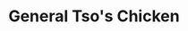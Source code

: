 ---
layout: ../../layouts/RecipeLayout.astro
title: General Tso's Chicken
image: /recipes/images/generaltso.png
difficulty: 3/5
prepTime: 45 minutes
cookTime: 20 minutes
servings: 4
ingredients:
- "**MARINADE**"
- Egg White (1)
- Dark Soy Sauce (2 tbsp / 30 ml)
- Shaoxing Wine / Dry Sherry (2 tbsp / 30 ml)
- Vodka (2 tbsp / 30 ml)
- Cornstarch (3 tbsp / 24 g)
- Baking Soda (1/4 tsp / 1 g)
- Chicken Breasts/Thighs (1 lb, bite-sized pieces)<br><br>

- "**DRY COATING**"
- AP Flour (1/2 cup / 64 g)
- Cornstarch (1/2 cup / 64 g)
- Baking Powder (1/2 tsp / 2 g)
- Kosher Salt (1/2 tsp / 2 g)<br><br>

- "**SAUCE**"
- Sugar (4 tbsp / 50 g)
- Chicken Stock (3 tbsp / 45 ml)
- Dark Soy Sauce (3 tbsp / 45 ml)
- Shaoxing Wine / Dry Sherry (2 tbsp / 30 ml)
- Chinese Rice Vinegar / Distilled White Vinegar (2 tbsp / 30 ml)
- Cornstarch (1 tbsp / 8 g)
- Peanut / Vegetable / Canola Oil (2 tsp / 10 ml)
- Garlic (2 cloves, minced)
- Ginger (1 inch piece, minced)
- Scallions (1-2, white part only, cut into 1 inch pieces)
- Sesame Oil (1 tsp/5 ml)
- Dried Arbol / Chinese Chiles (8, small)

steps:
- "**MARINADE**"
- Beat egg whites in a large bowl until lightly foamy. Add soy sauce, wine, and vodka. Whisk to combine.
- Pour half of the mixture into a small bowl to use for the dry coat later.
- Add cornstarch and baking soda to the large bowl, and whisk to combine.
- Add chicken pieces, and use your hands to coat thoroughly. Cover with plastic and set aside.<br><br>

- "**DRY COAT**"
- Combine flour, cornstarch, baking powder, and salt in a large bowl. Whisk to combine.
- Add the reserved marinadem ixture, and whisk until clumps are formed. These will make your chicken extra crispy when frying.<br><br>

- "**SAUCE**"
- Combine sugar, chicken stock, soy sauce, wine, vinegar, cornstarch, and sesame oil in a small bowl. Stir with a fork until everything is dissolved and no lumps remain.<br><br>

- "**FRYING CHICKEN**"
- Heat oil in a large wok or Dutch oven to 350°F.
- Working one piece at a time, transfer chicken to the dry coat, tossing in between to completely coat chicken.
- Once all pieces are added, toss and press the mixture into the chicken with your hands so it adheres. Make sure each piece is coated thoroughly.
- Once piece at a time, shake off excess coating and add to the hot oil. 
- Once all the oil is added, agitate with a metal spider so the pieces don't stick together.
- Maintaining an oil temperature around 350°F, cook until chicken is cooked through and very crispy.
- Transfer to a paper towel-lined bowl to drain.<br><br>

- "**FINISHING**"
- Combine oil, garlic, ginger, and red chiles in a wok or large skillet and place over medium heat. Cook, stirring frequently until vegetables are aromatic but not browned.
- Stir the sauce mixture and add to the wok. Stir until the sauce boils and thickens, around 1 minute. Add scallion segments to the wok.
- Add chicken and toss until all pieces are thoroughly coated.
- Serve immediately with white rice.
---